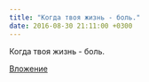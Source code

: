 ```yaml
---
title: "Когда твоя жизнь - боль."
date: 2016-08-30 21:11:00 +0300
---
```


Когда твоя жизнь - боль.

[Вложение](/assets/vk_photos/1/ZwjOoVsDNpo.jpg)
